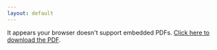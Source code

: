 ```yaml
---
layout: default
---
```


<object data="assets/images/redacted.pdf" type="application/pdf" width="100%" height="600px">
  <p>It appears your browser doesn't support embedded PDFs. 
     <a href="assets/images/redacted.pdf">Click here to download the PDF</a>.</p>
</object>